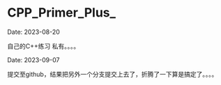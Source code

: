 # CPP_Primer_Plus_

Date: 2023-08-20

自己的C++练习 私有。。。。

Date: 2023-09-07

提交至github，结果把另外一个分支提交上去了，折腾了一下算是搞定了。。。。
